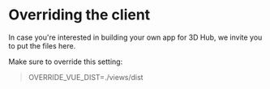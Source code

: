 # Overriding the client

In case you're interested in building your own app for 3D Hub, we invite you to put the files here.

Make sure to override this setting:
> OVERRIDE_VUE_DIST=./views/dist
